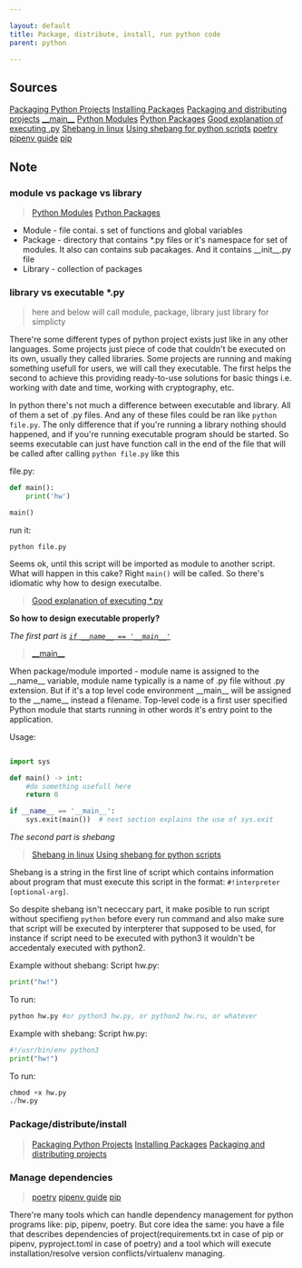 ```yaml
---

layout: default
title: Package, distribute, install, run python code
parent: python

---
```


## Sources

[Packaging Python Projects](https://packaging.python.org/en/latest/tutorials/packaging-projects/)
[Installing Packages](https://packaging.python.org/en/latest/tutorials/installing-packages/)
[Packaging and distributing projects](https://packaging.python.org/en/latest/guides/distributing-packages-using-setuptools/)
[\_\_main\_\_](https://docs.python.org/3/library/__main__.html)
[Python Modules](https://docs.python.org/3/tutorial/modules.html#tut-modules)
[Python Packages](https://docs.python.org/3/tutorial/modules.html#tut-packages)
[Good explanation of executing .py](https://stackoverflow.com/questions/419163/what-does-if-name-main-do?answertab=scoredesc#tab-top)
[Shebang in linux](https://www.baeldung.com/linux/shebang)
[Using shebang for python scripts](https://linuxhint.com/python-shebang/)
[poetry](https://python-poetry.org/docs/basic-usage/)
[pipenv guide](https://realpython.com/pipenv-guide/)
[pip](https://pip.pypa.io/en/stable/)

## Note

### module vs package vs library

> [Python Modules](https://docs.python.org/3/tutorial/modules.html#tut-modules)
> [Python Packages](https://docs.python.org/3/tutorial/modules.html#tut-packages)

*   Module - file contai. s set of functions and global variables
*   Package - directory that contains \*.py files or it's namespace for set of modules. It also can contains sub pacakages. And it contains \_\_init\_\_.py file
*   Library - collection of packages

### library vs executable \*.py

> here and below will call module, package, library just library for simplicty

There're some different types of python project exists just like in any other languages. Some projects just piece of code that couldn't be executed on its own, usually they called libraries. Some projects are running and making something usefull for users, we will call they executable. The first helps the second to achieve this providing ready-to-use solutions for basic things i.e. working with date and time, working with cryptography, etc.

In python there's not much a difference between executable and library. All of them a set of .py files. And any of these files could be ran like `python file.py`. The only difference that if you're running a library nothing should happened, and if you're running executable program should be started. So seems executable can just have  function call in the end of the file that will be called after calling `python file.py` like this

file.py:

```python
def main():
	print('hw')

main()
```

run it:

```shell
python file.py
```

Seems ok, until this script will be imported as module to another script. What will happen in this cake? Right `main()` will be called. So there's idiomatic why how to design executalbe.

> [Good explanation of executing \*.py](https://stackoverflow.com/questions/419163/what-does-if-name-main-do?answertab=scoredesc#tab-top)

**So how to design executable properly?**

*The first part is [`if __name__ == '__main__'`](https://docs.python.org/3/library/__main__.html#name-main)*

> [\_\_main\_\_](https://docs.python.org/3/library/__main__.html)

When package/module imported - module name is assigned to the \_\_name\_\_ variable, module name typically is a name of .py file without .py extension. But if it's a top level code environment \_\_main\_\_ will be assigned to the \_\_name\_\_ instead a filename. Top-level code is a first user specified Python module that starts running in other words it's entry point to the application.

Usage:

```python

import sys

def main() -> int:
	#do something usefull here
    return 0

if __name__ == '__main__':
    sys.exit(main())  # next section explains the use of sys.exit

```

*The second part is shebang*

> [Shebang in linux](https://www.baeldung.com/linux/shebang)
> [Using shebang for python scripts](https://linuxhint.com/python-shebang/)

Shebang is a string in the first line of script which contains information about program that must execute this script in the format: `#!interpreter [optional-arg]`.

So despite shebang isn't nececcary part, it make posible to run script without specifieng `python` before every run command and also make sure that script will be executed by interpterer that supposed to be used, for instance if script need to be executed with python3 it wouldn't be accedentaly executed with python2.

Example without shebang:
Script hw\.py:

```python
print("hw!")
```

To run:

```python
python hw.py #or python3 hw.py, or python2 hw.ru, or whatever
```

Example with shebang:
Script hw\.py:

```python
#!/usr/bin/env python3
print("hw!")
```

To run:

```python
chmod +x hw.py
./hw.py
```

### Package/distribute/install

> [Packaging Python Projects](https://packaging.python.org/en/latest/tutorials/packaging-projects/)
> [Installing Packages](https://packaging.python.org/en/latest/tutorials/installing-packages/)
> [Packaging and distributing projects](https://packaging.python.org/en/latest/guides/distributing-packages-using-setuptools/)

### Manage dependencies

> [poetry](https://python-poetry.org/docs/basic-usage/)
> [pipenv guide](https://realpython.com/pipenv-guide/)
> [pip](https://pip.pypa.io/en/stable/)

There're many tools which can handle dependency management for python programs like: pip, pipenv, poetry. But core idea the same: you have a file that describes dependencies of project(requirements.txt in case of pip or pipenv, pyproject.toml in case of poetry) and a tool which will execute installation/resolve version conflicts/virtualenv managing.
